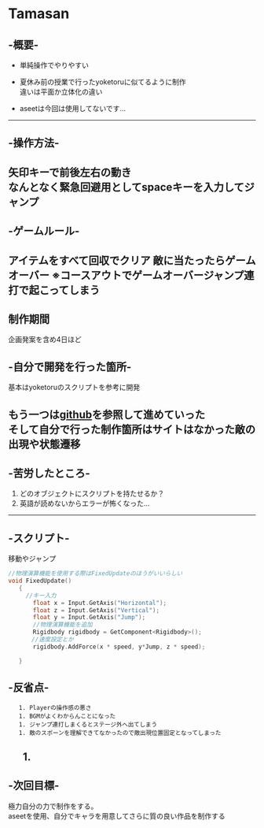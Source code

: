 # **Tamasan**

## -**概要**-
- 単純操作でやりやすい  
- 夏休み前の授業で行ったyoketoruに似てるように制作  
  違いは平面か立体化の違い

- aseetは今回は使用してないです...
---
## -**操作方法**-  
矢印キーで前後左右の動き  
なんとなく緊急回避用としてspaceキーを入力してジャンプ
---

## -**ゲームルール**-  
アイテムをすべて回収でクリア
敵に当たったらゲームオーバー
※コースアウトでゲームオーバージャンプ連打で起こってしまう
---
## 制作期間  
企画発案を含め4日ほど
## -**自分で開発を行った箇所**-
基本はyoketoruのスクリプトを参考に開発

  もう一つは[github](https://github.com/unity3d-jp/FirstTutorial/wiki "チュートリアルサイト")を参照して進めていった  
そして自分で行った制作箇所はサイトはなかった敵の出現や状態遷移  
---  
## -**苦労したところ**-  
1. どのオブジェクトにスクリプトを持たせるか？
1. 英語が読めないからエラーが怖くなった...  
---  
## -**スクリプト**-

移動やジャンプ
```C
//物理演算機能を使用する際はFixedUpdateのほうがいいらしい
void FixedUpdate()
   {
     //キー入力
       float x = Input.GetAxis("Horizontal");
       float z = Input.GetAxis("Vertical");
       float y = Input.GetAxis("Jump");
       //物理演算機能を追加
       Rigidbody rigidbody = GetComponent<Rigidbody>();
　　　　//速度設定とか
       rigidbody.AddForce(x * speed, y*Jump, z * speed);

   }
   ```  
## -**反省点**-  

       1. Playerの操作感の悪さ
       1. BGMがよくわからんことになった
       1. ジャンプ連打しまくるとステージ外へ出てしまう
       1. 敵のスポーンを理解できてなかったので敵出現位置固定となってしまった
       1. 
---

## -**次回目標**-
極力自分の力で制作をする。  
aseetを使用、自分でキャラを用意してさらに質の良い作品を制作する  
